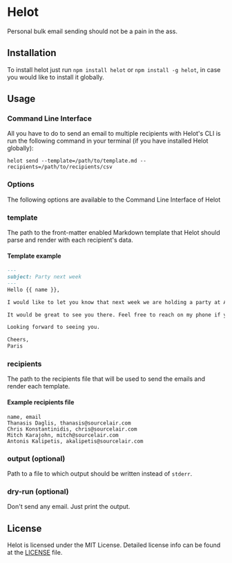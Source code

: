 # Helot

Personal bulk email sending should not be a pain in the ass.

## Installation

To install helot just run `npm install helot` or `npm install -g helot`, in case you would like to install it globally.

## Usage

### Command Line Interface

All you have to do to send an email to multiple recipients with Helot's CLI is run the following command in your terminal (if you have installed Helot globally):

```
helot send --template=/path/to/template.md --recipients=/path/to/recipients/csv
```

### Options

The following options are available to the Command Line Interface of Helot

### template

The path to the front-matter enabled Markdown template that Helot should parse and render with each recipient's data.

#### Template example

```markdown
---
subject: Party next week
---
Hello {{ name }},

I would like to let you know that next week we are holding a party at Awesome Place.

It would be great to see you there. Feel free to reach on my phone if you have any questions.

Looking forward to seeing you.

Cheers,
Paris
```

### recipients

The path to the recipients file that will be used to send the emails and render each template.

#### Example recipients file
```csv
name, email
Thanasis Daglis, thanasis@sourcelair.com
Chris Konstantinidis, chris@sourcelair.com
Mitch Karajohn, mitch@sourcelair.com
Antonis Kalipetis, akalipetis@sourcelair.com
```

### output (optional)

Path to a file to which output should be written instead of `stderr`.

### dry-run (optional)

Don't send any email. Just print the output.

## License

Helot is licensed under the MIT License. Detailed license info can be found at the [LICENSE](LICENSE) file.
